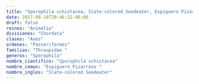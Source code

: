```yaml
---
title: "Sporophila schistacea, Slate-colored Seedeater, Espiguero Pizarroso "
date: 2017-08-18T20:46:32-06:00
draft: false
reinos: "Animalia"
divisiones: "Chordata"
clases: "Aves"
ordenes: "Passeriformes"
familias: "Thraupidae "
generos: "Sporophila"
nombre_cientifico: "Sporophila schistacea"
nombre_comun: "Espiguero Pizarroso "
nombre_ingles: "Slate-colored Seedeater"
---
```

